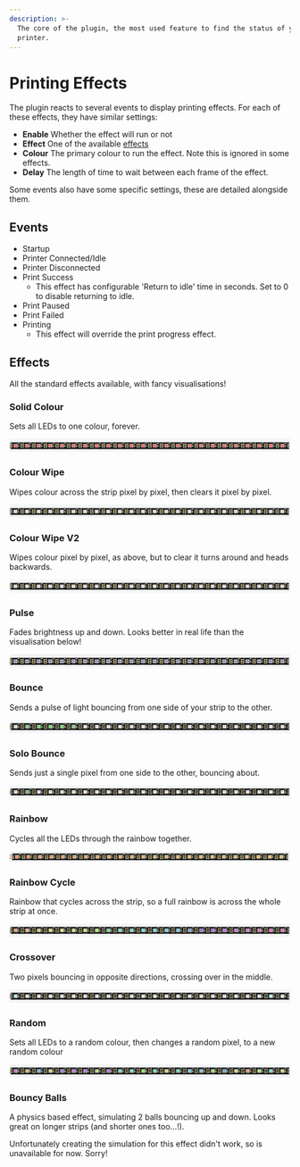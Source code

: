 ```yaml
---
description: >-
  The core of the plugin, the most used feature to find the status of your
  printer.
---
```


# Printing Effects

The plugin reacts to several events to display printing effects. For each of these effects, they have similar settings:

* **Enable** Whether the effect will run or not
* **Effect** One of the available [effects](printing-effects.md#effects)
* **Colour**  The primary colour to run the effect. Note this is ignored in some effects.
* **Delay** The length of time to wait between each frame of the effect.

Some events also have some specific settings, these are detailed alongside them.

## Events

* Startup
* Printer Connected/Idle
* Printer Disconnected
* Print Success
  * This effect has configurable 'Return to idle' time in seconds. Set to 0 to disable returning to idle.
* Print Paused
* Print Failed
* Printing
  * This effect will override the print progress effect.

## Effects

All the standard effects available, with fancy visualisations!

### Solid Colour

Sets all LEDs to one colour, forever.

![](../.gitbook/assets/solid_colour%20%286%29.gif)

### Colour Wipe

Wipes colour across the strip pixel by pixel, then clears it pixel by pixel.

![](../.gitbook/assets/color_wipe%20%285%29.gif)

### Colour Wipe V2

Wipes colour pixel by pixel, as above, but to clear it turns around and heads backwards.

![](../.gitbook/assets/color_wipe_2.gif)

### Pulse

Fades brightness up and down. Looks better in real life than the visualisation below!

![](../.gitbook/assets/pulse%20%287%29.gif)

### Bounce

Sends a pulse of light bouncing from one side of your strip to the other.

![](../.gitbook/assets/bounce%20%283%29.gif)

### Solo Bounce

Sends just a single pixel from one side to the other, bouncing about.

![](../.gitbook/assets/solo_bounce.gif)

### Rainbow

Cycles all the LEDs through the rainbow together.

![](../.gitbook/assets/rainbow%20%281%29.gif)

### Rainbow Cycle

Rainbow that cycles across the strip, so a full rainbow is across the whole strip at once.

![](../.gitbook/assets/rainbow_cycle.gif)

### Crossover

Two pixels bouncing in opposite directions, crossing over in the middle.

![](../.gitbook/assets/crossover.gif)

### Random

Sets all LEDs to a random colour, then changes a random pixel, to a new random colour

![](../.gitbook/assets/random%20%287%29.gif)

### Bouncy Balls

A physics based effect, simulating 2 balls bouncing up and down. Looks great on longer strips \(and shorter ones too...!\).

Unfortunately creating the simulation for this effect didn't work, so is unavailable for now. Sorry!

